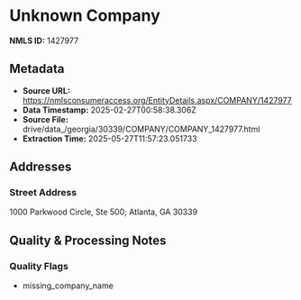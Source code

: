 # Unknown Company

**NMLS ID:** 1427977

## Metadata
- **Source URL:** https://nmlsconsumeraccess.org/EntityDetails.aspx/COMPANY/1427977
- **Data Timestamp:** 2025-02-27T00:58:38.306Z
- **Source File:** drive/data_/georgia/30339/COMPANY/COMPANY_1427977.html
- **Extraction Time:** 2025-05-27T11:57:23.051733

## Addresses
### Street Address
1000 Parkwood Circle, Ste 500; Atlanta, GA 30339

## Quality & Processing Notes
### Quality Flags
- missing_company_name
